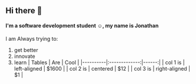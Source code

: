 ## Hi there 👋
#### I'm a **software** development student ☺, my name is Jonathan
I am Always trying to:
1. get better
2. innovate
3. learn
| Tables   |      Are      |  Cool |
|----------|:-------------:|------:|
| col 1 is |  left-aligned | $1600 |
| col 2 is |    centered   |   $12 |
| col 3 is | right-aligned |    $1 |
